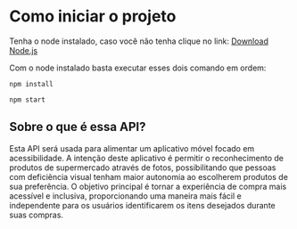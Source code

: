 # Como iniciar o projeto

Tenha o node instalado, caso você não tenha clique no link:
[Download Node.js](https://nodejs.org/en/download)

Com o node instalado basta executar esses dois comando em ordem:
```
npm install
```
```
npm start
```


## Sobre o que é essa API?

Esta API será usada para alimentar um aplicativo móvel focado em acessibilidade. A intenção deste aplicativo é permitir o reconhecimento de produtos de supermercado através de fotos, possibilitando que pessoas com deficiência visual tenham maior autonomia ao escolherem produtos de sua preferência. O objetivo principal é tornar a experiência de compra mais acessível e inclusiva, proporcionando uma maneira mais fácil e independente para os usuários identificarem os itens desejados durante suas compras.
